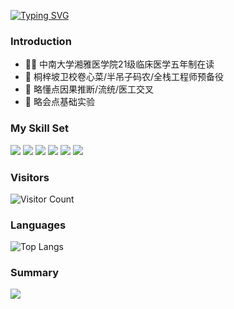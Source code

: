 [![Typing SVG](https://readme-typing-svg.demolab.com?font=Fira+Code&pause=1000&width=435&lines=%E6%B9%98%E9%9B%85%E4%B8%B4%E5%BA%8A%E7%89%9B%E9%A9%AC%E9%A2%84%E5%A4%87%E5%BD%B9%F0%9F%90%AE%F0%9F%90%B4;%E5%8D%8A%E5%90%8A%E5%AD%90%E5%85%A8%E6%A0%88%E5%B7%A5%E7%A8%8B%E5%B8%88%F0%9F%A7%91%E2%80%8D%F0%9F%92%BB;easyDSM%E6%88%90%E5%91%98%F0%9F%98%8E;%E8%BD%AC%E8%BD%AC%E7%83%AD%E5%8D%A4%E6%88%91%E7%88%B1%E4%BD%A0%E2%9D%A4%EF%B8%8F)](https://git.io/typing-svg)
### Introduction
- 🧑‍⚕️ 中南大学湘雅医学院21级临床医学五年制在读
- 👀 桐梓坡卫校卷心菜/半吊子码农/全栈工程师预备役
- 🌱 略懂点因果推断/流统/医工交叉
- 🧪 略会点基础实验
### My Skill Set
![](https://img.shields.io/badge/Python-3776AB?style=for-the-badge&logo=python&logoColor=white) ![](https://img.shields.io/badge/R-276DC3?style=for-the-badge&logo=r&logoColor=white) ![](https://img.shields.io/badge/PostgreSQL-316192?style=for-the-badge&logo=postgresql&logoColor=white) ![](https://img.shields.io/badge/Markdown-000000?style=for-the-badge&logo=markdown&logoColor=white) ![](https://img.shields.io/badge/Vue.js-35495E?style=for-the-badge&logo=vue.js&logoColor=4FC08D) ![](https://img.shields.io/badge/HTML-239120?style=for-the-badge&logo=html5&logoColor=white)
### Visitors
![Visitor Count](https://profile-counter.glitch.me/andrelau0622/count.svg)
### Languages
![Top Langs](
https://github-readme-stats.vercel.app/api/top-langs/?username=andrelau0622&layout=compact&theme=dark)
### Summary
![
](https://github-readme-stats.vercel.app/api?username=andrelau0622&show_icons=true&theme=dark)
